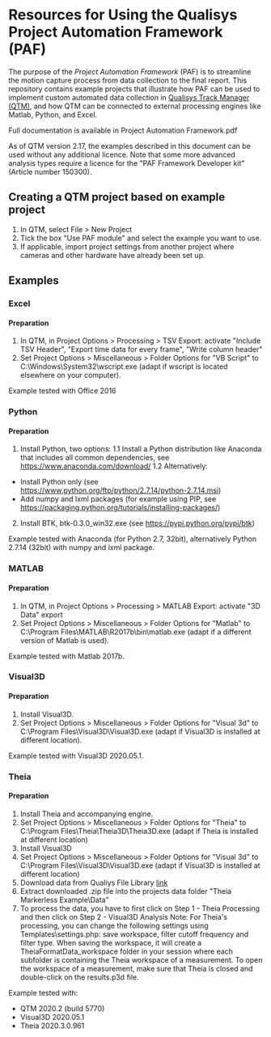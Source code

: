 # Resources for Using the Qualisys Project Automation Framework (PAF)

The purpose of the *Project Automation Framework* (PAF) is to streamline the motion capture process from data collection to the final report. This repository contains example projects that illustrate how PAF can be used to implement custom automated data collection in [Qualisys Track Manager (QTM)](http://www.qualisys.com/software/qualisys-track-manager/), and how QTM can be connected to external processing engines like Matlab, Python, and Excel.

Full documentation is available in Project Automation Framework.pdf

As of QTM version 2.17, the examples described in this document can be used without any additional licence. Note that some more advanced analysis types require a licence for the "PAF Framework Developer kit" (Article number 150300).


## Creating a QTM project based on example project

1. In QTM, select File > New Project
2. Tick the box "Use PAF module" and select the example you want to use.
3. If applicable, import project settings from another project where cameras and other hardware have already been set up.


## Examples


### Excel

#### Preparation

1. In QTM, in Project Options > Processing > TSV Export: activate "Include TSV Header", "Export time data for every frame", "Write column header" 
2. Set Project Options > Miscellaneous > Folder Options for "VB Script" to C:\Windows\System32\wscript.exe (adapt if wscript is located elsewhere on your computer).

Example tested with Office 2016


### Python

#### Preparation

1. Install Python, two options:
1.1 Install a Python distribution like Anaconda that includes all common dependencies, see https://www.anaconda.com/download/
1.2 Alternatively:
- Install Python only (see https://www.python.org/ftp/python/2.7.14/python-2.7.14.msi)
- Add numpy and lxml packages (for example using PIP, see https://packaging.python.org/tutorials/installing-packages/)
2. Install BTK, btk-0.3.0_win32.exe (see https://pypi.python.org/pypi/btk)

Example tested with Anaconda (for Python 2.7, 32bit), alternatively Python 2.7.14 (32bit) with numpy and lxml package.


### MATLAB

#### Preparation

1. In QTM, in Project Options > Processing > MATLAB Export: activate "3D Data" export
2. Set Project Options > Miscellaneous > Folder Options for "Matlab" to C:\Program Files\MATLAB\R2017b\bin\matlab.exe (adapt if a different version of Matlab is used).

Example tested with Matlab 2017b.


### Visual3D

#### Preparation

1. Install Visual3D.
2. Set Project Options > Miscellaneous > Folder Options for "Visual 3d" to C:\Program Files\Visual3D\Visual3D.exe (adapt if Visual3D is installed at different location).

Example tested with Visual3D 2020.05.1.

### Theia

#### Preparation

1. Install Theia and accompanying engine.
2. Set Project Options > Miscellaneous > Folder Options for "Theia" to C:\Program Files\Theia\Theia3D\Theia3D.exe (adapt if Theia is installed at different location)
3. Install Visual3D
4. Set Project Options > Miscellaneous > Folder Options for "Visual 3d" to C:\Program Files\Visual3D\Visual3D.exe (adapt if Visual3D is installed at different location)
5. Download data from Qualiys File Library [link](https://qfl.qualisys.com/#!/project/theiaexample)
6. Extract downloaded .zip file into the projects data folder "Theia Markerless Example\Data"
7. To process the data, you have to first click on Step 1 - Theia Processing and then click on Step 2 - Visual3D Analysis
Note: For Theia's processing, you can change the following settings using Templates\settings.php: save workspace, filter cutoff frequency and filter type. When saving the workspace, it will create a TheiaFormatData_workspace folder in your session where each subfolder is containing the Theia workspace of a measurement. To open the workspace of a measurement, make sure that Theia is closed and double-click on the results.p3d file.

Example tested with:
 - QTM 2020.2 (build 5770)
 - Visual3D 2020.05.1
 - Theia 2020.3.0.961
